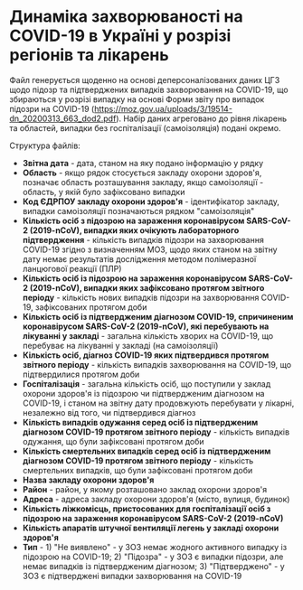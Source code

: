 # Динаміка захворюваності на COVID-19 в Україні у розрізі регіонів та лікарень
Файл генерується щоденно на основі деперсоналізованих даних ЦГЗ щодо підозр та підтверджених випадків захворювання на COVID-19, що збираються у розрізі випадку на основі Форми звіту про випадок підозри на COVID-19 (https://moz.gov.ua/uploads/3/19514-dn_20200313_663_dod2.pdf). Набір даних агреговано до рівня лікарень та областей, випадки без госпіталізації (самоізоляція) подані окремо.

Структура файлів:
* **Звітна дата** - дата, станом на яку подано інформацію у рядку
* **Область**	- якщо рядок стосується закладу охорони здоров'я, позначає область розташування закладу, якщо самоізоляції - область, у якій було зафіксовано випадки
* **Код ЄДРПОУ закладу охорони здоров'я** - ідентифікатор закладу, випадки самоізоляції позначаються рядком "самоізоляція"
* **Кількість осіб з підозрою на зараження коронавірусом SARS-CoV-2 (2019-nCoV), випадки яких очікують лабораторного підтвердження** - кількість випадків підозри на захворювання COVID-19 згідно з визначенням МОЗ, щодо яких станом на звітну дату немає результатів дослідження методом полімеразної ланцюгової реакції (ПЛР)
* **Кількість осіб із підозрою на зараження коронавірусом SARS-CoV-2 (2019-nCoV), випадки яких зафіксовано протягом звітного періоду** - кількість нових випадків підозри на захворювання COVID-19, зафіксованих протягом доби
* **Кількість осіб із підтвердженим діагнозом COVID-19, спричиненим коронавірусом SARS-CoV-2 (2019-nCoV), які перебувають на лікуванні у закладі** - загальна кількість хворих на COVID-19, що перебуває на лікуванні у закладі (на самоізоляції)
* **Кількість осіб, діагноз COVID-19 яких підтвердився протягом звітного періоду** - кількість випадків захворювання на COVID-19, що підтвердилися протягом доби
* **Госпіталізація** - загальна кількість осіб, що поступили у заклад охорони здоров'я із підозрою чи підтвердженим діагнозом на COVID-19, і станом на звітну дату продовжують перебувати у лікарні, незалежно від того, чи підтвердився діагноз
* **Кількість випадків одужання серед осіб із підтвердженим діагнозом COVID-19 протягом звітного періоду** - кількість випадків одужання, що були зафіксовані протягом доби
* **Кількість смертельних випадків серед осіб із підтвердженим діагнозом COVID-19 протягом звітного періоду** - кількість смертельних випадків, що були зафіксовані протягом доби
* **Назва закладу охорони здоров'я**
* **Район** - район, у якому розташовано заклад охорони здоров'я
* **Адреса** - адреса закладу охорони здоров'я (місто, вулиця, будинок)
* **Кількість ліжкомісць, пристосованих для госпіталізації осіб з підозрою на зараження коронавірусом SARS-CoV-2 (2019-nCoV)**
* **Кількість апаратів штучної вентиляції легень у закладі охорони здоров'я**
* **Тип** - 1) "Не виявлено" - у ЗОЗ немає жодного активного випадку із підозрою на COVID-19; 2) "Підозра" - у ЗОЗ є випадки підозри, але немає випадків із підтвердженим діагнозом; 3) "Підтверджено" - у ЗОЗ є підтверджені випадки захворювання на COVID-19
